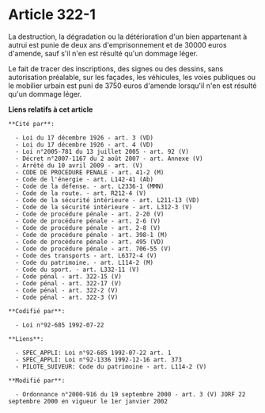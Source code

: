 # Article 322-1

La destruction, la dégradation ou la détérioration d'un bien appartenant à autrui est punie de deux ans d'emprisonnement et
de 30000 euros d'amende, sauf s'il n'en est résulté qu'un dommage léger.

Le fait de tracer des inscriptions, des signes ou des dessins, sans autorisation préalable, sur les façades, les véhicules,
les voies publiques ou le mobilier urbain est puni de 3750 euros d'amende lorsqu'il n'en est résulté qu'un dommage léger.

**Liens relatifs à cet article**

	**Cité par**:

	  - Loi du 17 décembre 1926 - art. 3 (VD)
	  - Loi du 17 décembre 1926 - art. 4 (VD)
	  - Loi n°2005-781 du 13 juillet 2005 - art. 92 (V)
	  - Décret n°2007-1167 du 2 août 2007 - art. Annexe (V)
	  - Arrêté du 10 avril 2009 - art. (V)
	  - CODE DE PROCEDURE PENALE - art. 41-2 (M)
	  - Code de l'énergie - art. L142-41 (Ab)
	  - Code de la défense. - art. L2336-1 (MMN)
	  - Code de la route. - art. R212-4 (V)
	  - Code de la sécurité intérieure - art. L211-13 (VD)
	  - Code de la sécurité intérieure - art. L312-3 (V)
	  - Code de procédure pénale - art. 2-20 (V)
	  - Code de procédure pénale - art. 2-6 (V)
	  - Code de procédure pénale - art. 2-8 (V)
	  - Code de procédure pénale - art. 398-1 (M)
	  - Code de procédure pénale - art. 495 (VD)
	  - Code de procédure pénale - art. 706-55 (V)
	  - Code des transports - art. L6372-4 (V)
	  - Code du patrimoine. - art. L114-2 (M)
	  - Code du sport. - art. L332-11 (V)
	  - Code pénal - art. 322-15 (V)
	  - Code pénal - art. 322-17 (V)
	  - Code pénal - art. 322-2 (V)
	  - Code pénal - art. 322-3 (V)

	**Codifié par**:

	  - Loi n°92-685 1992-07-22

	**Liens**:

	  - SPEC_APPLI: Loi n°92-685 1992-07-22 art. 1
	  - SPEC_APPLI: Loi n°92-1336 1992-12-16 art. 373
	  - PILOTE_SUIVEUR: Code du patrimoine - art. L114-2 (V)

	**Modifié par**:

	  - Ordonnance n°2000-916 du 19 septembre 2000 - art. 3 (V) JORF 22 septembre 2000 en vigueur le 1er janvier 2002
